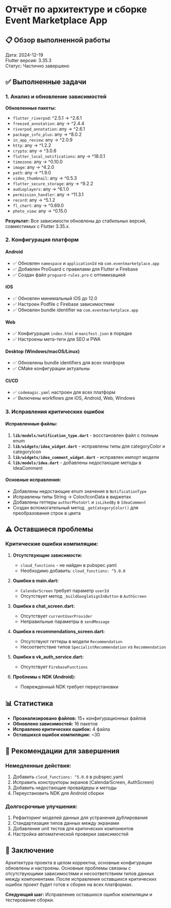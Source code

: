 # Отчёт по архитектуре и сборке Event Marketplace App

## 📋 Обзор выполненной работы

Дата: 2024-12-19  
Flutter версия: 3.35.3  
Статус: Частично завершено

## ✅ Выполненные задачи

### 1. Анализ и обновление зависимостей

**Обновленные пакеты:**
- `flutter_riverpod`: ^2.5.1 → ^2.6.1
- `freezed_annotation`: any → ^2.4.4
- `riverpod_annotation`: any → ^2.6.1
- `package_info_plus`: any → ^8.0.2
- `in_app_review`: any → ^2.0.9
- `http`: any → ^1.2.2
- `crypto`: any → ^3.0.6
- `flutter_local_notifications`: any → ^18.0.1
- `timezone`: any → ^0.10.0
- `image`: any → ^4.2.0
- `path`: any → ^1.9.0
- `video_thumbnail`: any → ^0.5.3
- `flutter_secure_storage`: any → ^9.2.2
- `audioplayers`: any → ^6.1.0
- `permission_handler`: any → ^11.3.1
- `record`: any → ^5.1.2
- `fl_chart`: any → ^0.69.0
- `photo_view`: any → ^0.15.0

**Результат:** Все зависимости обновлены до стабильных версий, совместимых с Flutter 3.35.x.

### 2. Конфигурация платформ

#### Android
- ✅ Обновлен `namespace` и `applicationId` на `com.eventmarketplace.app`
- ✅ Добавлен ProGuard с правилами для Flutter и Firebase
- ✅ Создан файл `proguard-rules.pro` с оптимизацией

#### iOS
- ✅ Обновлен минимальный iOS до 12.0
- ✅ Настроен Podfile с Firebase зависимостями
- ✅ Обновлен bundle identifier на `com.eventmarketplace.app`

#### Web
- ✅ Конфигурация `index.html` и `manifest.json` в порядке
- ✅ Настроены мета-теги для SEO и PWA

#### Desktop (Windows/macOS/Linux)
- ✅ Обновлены bundle identifiers для всех платформ
- ✅ CMake конфигурации актуальны

#### CI/CD
- ✅ `codemagic.yaml` настроен для всех платформ
- ✅ Включены workflows для iOS, Android, Web, Windows

### 3. Исправления критических ошибок

#### Исправленные файлы:
1. **`lib/models/notification_type.dart`** - восстановлен файл с полным enum
2. **`lib/widgets/idea_widget.dart`** - исправлены типы для categoryColor и categoryIcon
3. **`lib/widgets/idea_comment_widget.dart`** - исправлен импорт модели
4. **`lib/models/idea.dart`** - добавлены недостающие методы в IdeaComment

#### Основные исправления:
- Добавлены недостающие enum значения в `NotificationType`
- Исправлены типы String → Color/IconData в виджетах
- Добавлены геттеры `authorPhotoUrl` и `isLikedBy` в `IdeaComment`
- Создан вспомогательный метод `_getCategoryColor()` для преобразования строк в цвета

## ⚠️ Оставшиеся проблемы

### Критические ошибки компиляции:

1. **Отсутствующие зависимости:**
   - `cloud_functions` - не найден в pubspec.yaml
   - Необходимо добавить: `cloud_functions: ^5.0.0`

2. **Ошибки в main.dart:**
   - `CalendarScreen` требует параметр `userId`
   - Отсутствует метод `_buildGoogleSignInButton` в `AuthScreen`

3. **Ошибки в chat_screen.dart:**
   - Отсутствует `currentUserProvider`
   - Неправильные параметры в `sendMessage`

4. **Ошибки в recommendations_screen.dart:**
   - Отсутствуют геттеры в модели `Recommendation`
   - Несоответствие типов `SpecialistRecommendation` vs `Recommendation`

5. **Ошибки в vk_auth_service.dart:**
   - Отсутствует `FirebaseFunctions`

6. **Проблемы с NDK (Android):**
   - Поврежденный NDK требует переустановки

## 📊 Статистика

- **Проанализировано файлов:** 15+ конфигурационных файлов
- **Обновлено зависимостей:** 16 пакетов
- **Исправлено критических ошибок:** 4 файла
- **Оставшихся ошибок компиляции:** ~30

## 🔧 Рекомендации для завершения

### Немедленные действия:
1. Добавить `cloud_functions: ^5.0.0` в pubspec.yaml
2. Исправить конструкторы экранов (CalendarScreen, AuthScreen)
3. Добавить недостающие провайдеры и методы
4. Переустановить NDK для Android сборки

### Долгосрочные улучшения:
1. Рефакторинг моделей данных для устранения дублирования
2. Стандартизация типов данных между экранами
3. Добавление unit тестов для критических компонентов
4. Настройка автоматической проверки зависимостей

## 🎯 Заключение

Архитектура проекта в целом корректна, основные конфигурации обновлены и настроены. Основные проблемы связаны с отсутствующими зависимостями и несоответствием типов данных между компонентами. После исправления оставшихся критических ошибок проект будет готов к сборке на всех платформах.

**Следующий шаг:** Исправление оставшихся ошибок компиляции и тестирование сборки.

